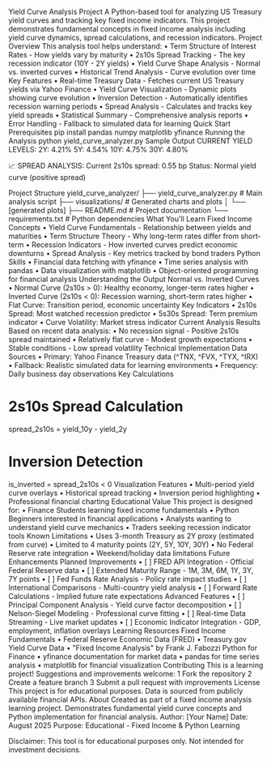 Yield Curve Analysis Project 
A Python-based tool for analyzing US Treasury yield curves and tracking key fixed income indicators. This project demonstrates fundamental concepts in fixed income analysis including yield curve dynamics, spread calculations, and recession indicators.
 Project Overview
This analysis tool helps understand:
	•	Term Structure of Interest Rates - How yields vary by maturity
	•	2s10s Spread Tracking - The key recession indicator (10Y - 2Y yields)
	•	Yield Curve Shape Analysis - Normal vs. inverted curves
	•	Historical Trend Analysis - Curve evolution over time
Key Features
	•	Real-time Treasury Data - Fetches current US Treasury yields via Yahoo Finance
	•	Yield Curve Visualization - Dynamic plots showing curve evolution
	•	Inversion Detection - Automatically identifies recession warning periods
	•	Spread Analysis - Calculates and tracks key yield spreads
	•	Statistical Summary - Comprehensive analysis reports
	•	Error Handling - Fallback to simulated data for learning
Quick Start
Prerequisites
pip install pandas numpy matplotlib yfinance
Running the Analysis
python yield_curve_analyzer.py
Sample Output
CURRENT YIELD LEVELS:
  2Y: 4.21%
  5Y: 4.54%
  10Y: 4.75%
  30Y: 4.80%

📈 SPREAD ANALYSIS:
  Current 2s10s spread: 0.55 bp
  Status: Normal yield curve (positive spread)

Project Structure
yield_curve_analyzer/
├── yield_curve_analyzer.py    # Main analysis script
├── visualizations/            # Generated charts and plots
│   └── [generated plots]
├── README.md                  # Project documentation
└── requirements.txt           # Python dependencies
What You'll Learn
Fixed Income Concepts
	•	Yield Curve Fundamentals - Relationship between yields and maturities
	•	Term Structure Theory - Why long-term rates differ from short-term
	•	Recession Indicators - How inverted curves predict economic downturns
	•	Spread Analysis - Key metrics tracked by bond traders
Python Skills
	•	Financial data fetching with yfinance
	•	Time series analysis with pandas
	•	Data visualization with matplotlib
	•	Object-oriented programming for financial analysis
Understanding the Output
Normal vs. Inverted Curves
	•	Normal Curve (2s10s > 0): Healthy economy, longer-term rates higher
	•	Inverted Curve (2s10s < 0): Recession warning, short-term rates higher
	•	Flat Curve: Transition period, economic uncertainty
Key Indicators
	•	2s10s Spread: Most watched recession predictor
	•	5s30s Spread: Term premium indicator
	•	Curve Volatility: Market stress indicator
 Current Analysis Results
Based on recent data analysis:
	•	No recession signal - Positive 2s10s spread maintained
	•	Relatively flat curve - Modest growth expectations
	•	Stable conditions - Low spread volatility
Technical Implementation
Data Sources
	•	Primary: Yahoo Finance Treasury data (^TNX, ^FVX, ^TYX, ^IRX)
	•	Fallback: Realistic simulated data for learning environments
	•	Frequency: Daily business day observations
Key Calculations
# 2s10s Spread Calculation
spread_2s10s = yield_10y - yield_2y

# Inversion Detection
is_inverted = spread_2s10s < 0
Visualization Features
	•	Multi-period yield curve overlays
	•	Historical spread tracking
	•	Inversion period highlighting
	•	Professional financial charting
Educational Value
This project is designed for:
	•	Finance Students learning fixed income fundamentals
	•	Python Beginners interested in financial applications
	•	Analysts wanting to understand yield curve mechanics
	•	Traders seeking recession indicator tools
Known Limitations
	•	Uses 3-month Treasury as 2Y proxy (estimated from curve)
	•	Limited to 4 maturity points (2Y, 5Y, 10Y, 30Y)
	•	No Federal Reserve rate integration
	•	Weekend/holiday data limitations
Future Enhancements
Planned Improvements
	•	[ ] FRED API Integration - Official Federal Reserve data
	•	[ ] Extended Maturity Range - 1M, 3M, 6M, 1Y, 3Y, 7Y points
	•	[ ] Fed Funds Rate Analysis - Policy rate impact studies
	•	[ ] International Comparisons - Multi-country yield analysis
	•	[ ] Forward Rate Calculations - Implied future rate expectations
Advanced Features
	•	[ ] Principal Component Analysis - Yield curve factor decomposition
	•	[ ] Nelson-Siegel Modeling - Professional curve fitting
	•	[ ] Real-time Data Streaming - Live market updates
	•	[ ] Economic Indicator Integration - GDP, employment, inflation overlays
 Learning Resources
Fixed Income Fundamentals
	•	Federal Reserve Economic Data (FRED)
	•	Treasury.gov Yield Curve Data
	•	"Fixed Income Analysis" by Frank J. Fabozzi
Python for Finance
	•	yfinance documentation for market data
	•	pandas for time series analysis
	•	matplotlib for financial visualization
Contributing
This is a learning project! Suggestions and improvements welcome:
	1	Fork the repository
	2	Create a feature branch
	3	Submit a pull request with improvements
License
This project is for educational purposes. Data is sourced from publicly available financial APIs.
About
Created as part of a fixed income analysis learning project. Demonstrates fundamental yield curve concepts and Python implementation for financial analysis.
Author: [Your Name] Date: August 2025 Purpose: Educational - Fixed Income & Python Learning

Disclaimer: This tool is for educational purposes only. Not intended for investment decisions.

